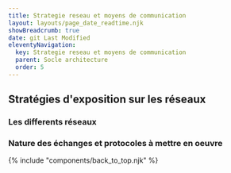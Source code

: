 ```yaml
---
title: Strategie reseau et moyens de communication
layout: layouts/page_date_readtime.njk
showBreadcrumb: true
date: git Last Modified
eleventyNavigation:
  key: Strategie reseau et moyens de communication
  parent: Socle architecture
  order: 5
---
```


## Stratégies d'exposition sur les réseaux

### Les differents réseaux

### Nature des échanges et protocoles à mettre en oeuvre 




{% include "components/back_to_top.njk" %}

